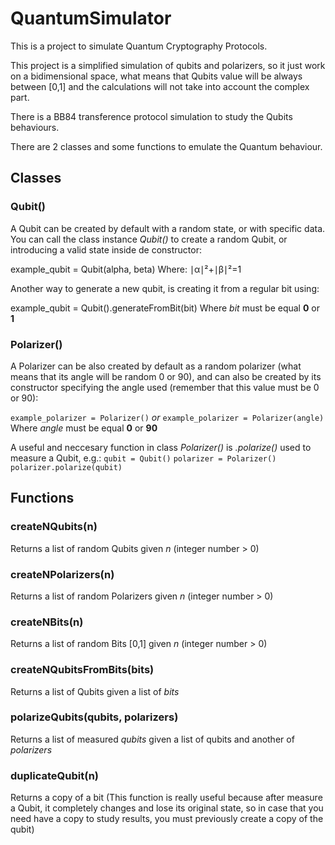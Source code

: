#  QuantumSimulator

This is a project to simulate Quantum Cryptography Protocols.

This project is a simplified simulation of qubits and polarizers, so it just work on a bidimensional space, what means that Qubits value will be always between [0,1] and the calculations will not take into account the complex part.

There is a BB84 transference protocol simulation to study the Qubits behaviours.

There are 2 classes and some functions to emulate the Quantum behaviour.

## Classes
### Qubit()
A Qubit can be created by default with a random state, or with specific data.
You can call the class instance *Qubit()* to create a random Qubit, or introducing a valid state inside de constructor:

  example_qubit = Qubit(alpha, beta)
Where:
∣α∣²+∣β∣²=1

Another way to generate a new qubit, is creating it from a regular bit using:

  example_qubit = Qubit().generateFromBit(bit)
Where *bit* must be equal **0** or **1**

### Polarizer()
A Polarizer can be also created by default as a random polarizer (what means that its angle will be random 0 or 90), and can also be created by its constructor specifying the angle used (remember that this value must be 0 or 90):

`example_polarizer = Polarizer()`
*or*
`example_polarizer = Polarizer(angle)`
Where *angle* must be equal **0** or **90**

A useful and neccesary function in class *Polarizer()* is *.polarize()* used to measure a Qubit, e.g.:
`qubit = Qubit()`
`polarizer = Polarizer()`
`polarizer.polarize(qubit)`

## Functions
### createNQubits(n)
Returns a list of random Qubits given *n* (integer number > 0)
### createNPolarizers(n)
Returns a list of random Polarizers given *n* (integer number > 0)
### createNBits(n)
Returns a list of random Bits [0,1] given *n* (integer number > 0)
### createNQubitsFromBits(bits)
Returns a list of Qubits given a list of *bits*
### polarizeQubits(qubits,  polarizers)
Returns a list of measured *qubits* given a list of qubits and another of *polarizers*
### duplicateQubit(n)
Returns a copy of a bit (This function is really useful because after measure a Qubit, it completely changes and lose its original state, so in case that you need have a copy to study results, you must previously create a copy of the qubit)
